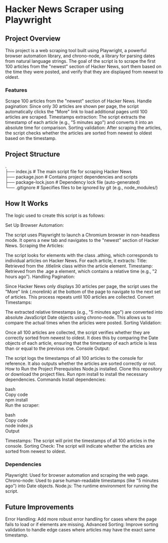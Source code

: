 # Hacker News Scraper using Playwright  

## Project Overview

This project is a web scraping tool built using Playwright, a powerful browser automation library, and chrono-node, a library for parsing dates from natural language strings. The goal of the script is to scrape the first 100 articles from the "newest" section of Hacker News, sort them based on the time they were posted, and verify that they are displayed from newest to oldest.

### Features

Scrape 100 articles from the "newest" section of Hacker News.
Handle pagination: Since only 30 articles are shown per page, the script automatically clicks the "More" link to load additional pages until 100 articles are scraped.
Timestamps extraction: The script extracts the timestamp of each article (e.g., "5 minutes ago") and converts it into an absolute time for comparison.
Sorting validation: After scraping the articles, the script checks whether the articles are sorted from newest to oldest based on the timestamp.

## Project Structure


.  
├── index.js          # The main script file for scraping Hacker News  
├── package.json      # Contains project dependencies and scripts  
├── package-lock.json # Dependency lock file (auto-generated)  
└── .gitignore        # Specifies files to be ignored by git (e.g., node_modules/)

## How It Works

The logic used to create this script is as follows:

Set Up Browser Automation:

The script uses Playwright to launch a Chromium browser in non-headless mode. It opens a new tab and navigates to the "newest" section of Hacker News.
Scraping the Articles:

The script looks for elements with the class .athing, which corresponds to individual articles on Hacker News.
For each article, it extracts:
Title: Retrieved from the .titlelink class within the article element.
Timestamp: Retrieved from the .age a element, which contains a relative time (e.g., "2 hours ago").
Handling Pagination:

Since Hacker News only displays 30 articles per page, the script uses the "More" link (.morelink) at the bottom of the page to navigate to the next set of articles.
This process repeats until 100 articles are collected.
Convert Timestamps:

The extracted relative timestamps (e.g., "5 minutes ago") are converted into absolute JavaScript Date objects using chrono-node. This allows us to compare the actual times when the articles were posted.
Sorting Validation:

Once all 100 articles are collected, the script verifies whether they are correctly sorted from newest to oldest. It does this by comparing the Date objects of each article, ensuring that the timestamp of each article is less than or equal to the previous one.
Console Output:

The script logs the timestamps of all 100 articles to the console for reference. It also outputs whether the articles are sorted correctly or not.
How to Run the Project
Prerequisites
Node.js installed.
Clone this repository or download the project files.
Run npm install to install the necessary dependencies.
Commands
Install dependencies:

bash  
Copy code  
npm install  
Run the scraper:  

bash  
Copy code  
node index.js  
Output  

Timestamps: The script will print the timestamps of all 100 articles in the console.
Sorting Check: The script will indicate whether the articles are sorted from newest to oldest.
### Dependencies

Playwright: Used for browser automation and scraping the web page.
Chrono-node: Used to parse human-readable timestamps (like "5 minutes ago") into Date objects.
Node.js: The runtime environment for running the script.
## Future Improvements

Error Handling: Add more robust error handling for cases where the page fails to load or if elements are missing.
Advanced Sorting: Improve sorting validation to handle edge cases where articles may have the exact same timestamp.